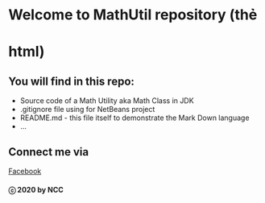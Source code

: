 # Welcome to MathUtil repository (thẻ <h1> html)

## You will find in this repo:
* Source code of a Math Utility aka Math Class in JDK
* .gitignore file using for NetBeans project
* README.md - this file itself to demonstrate the Mark Down language
* ...

## Connect me via
[Facebook](https://facebook.com/ncc304)
#### ⓒ 2020 by NCC
